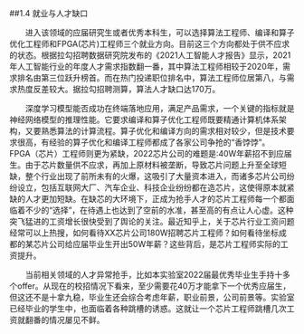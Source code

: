 ##1.4 就业与人才缺口

&emsp;&emsp;进入该领域的应届研究生或者优秀本科生，可以选择算法工程师、编译和算子优化工程师和FPGA(芯片)工程师三个就业方向。目前这三个方向都处于供不应求的状态。根据拉勾招聘数据研究院发布的《2021人工智能人才报告》显示，2021年人工智能行业的年度人才需求指数翻一番，其中算法工程师相较于2020年，需求排名由第三位跃升榜首。而在热门投递职位排名中，算法工程师位居第八，与需求热度反差较大。据拉勾招聘测算，算法人才缺口达170万。

&emsp;&emsp;深度学习模型能否成功在终端落地应用，满足产品需求，一个关键的指标就是神经网络模型的推理性能。它要求编译和算子优化工程师既要精通计算机体系架构，又要熟悉算法的计算流程。算子优化和编译方向的需求相对较少，但是技术要求很高，有经验的算子优化和编译工程师都成了各家公司争抢的“香饽饽”。
&emsp;&emsp;FPGA（芯片）工程师则更为紧缺，2022芯片公司的难题是:40W年薪招不到应届生。由于芯片数量供不应求，再加上原材料被垄断，导致芯片问题上升至全球短缺，整个行业出现了前所未有的火爆，这吸引了大量资本进入，而诸多芯片公司纷纷设立，包括互联网大厂、汽车企业、科技企业纷纷都在造芯片，这使得原本就紧缺的人才更加短缺。在缺芯的大环境下，正成为抢手人才的芯片工程师每一个都面临着不少的“选择”，在待遇上也达到了空前的水准，甚至高的有点让人心虚。这种突飞猛进的工资增长很快受到了舆论的关注。最近知乎上，关于芯片行业工资问题经常可以上热搜，如何看待XX芯片公司180W招聘芯片工程师？如何看待坐标成都的某芯片公司给应届毕业生开出50W年薪？这些背后，是芯片工程师实际的工资提升。

&emsp;&emsp;当前相关领域的人才异常抢手，比如本实验室2022届最优秀毕业生手持十多个offer。从现在的校招情况下看来，至少需要花40万才能拿下一个优秀应届生，但这还不是十拿九稳，毕业生还会综合考虑年薪，职业前景，公司前景等。实验室已经毕业的学生中，也面临着各种跳槽的诱惑。这就让一个芯片工程师跳槽几次工资就翻番的情况屡见不鲜。



